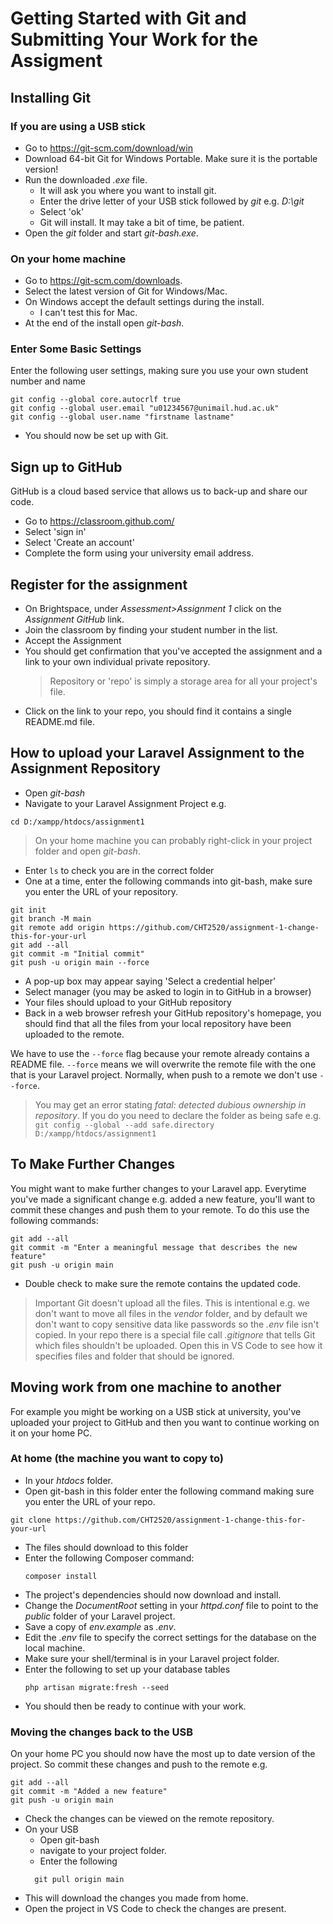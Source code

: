 # Getting Started with Git and Submitting Your Work for the Assigment

## Installing Git

### If you are using a USB stick

- Go to https://git-scm.com/download/win
- Download 64-bit Git for Windows Portable. Make sure it is the portable version!
- Run the downloaded _.exe_ file.
  - It will ask you where you want to install git.
  - Enter the drive letter of your USB stick followed by _git_ e.g. _D:\git_
  - Select 'ok'
  - Git will install. It may take a bit of time, be patient.
- Open the _git_ folder and start _git-bash.exe_.

### On your home machine

- Go to https://git-scm.com/downloads.
- Select the latest version of Git for Windows/Mac.
- On Windows accept the default settings during the install.
  - I can't test this for Mac.
- At the end of the install open _git-bash_.

### Enter Some Basic Settings

Enter the following user settings, making sure you use your own student number and name

```
git config --global core.autocrlf true
git config --global user.email "u01234567@unimail.hud.ac.uk"
git config --global user.name "firstname lastname"
```

- You should now be set up with Git.

## Sign up to GitHub

GitHub is a cloud based service that allows us to back-up and share our code.

- Go to https://classroom.github.com/
- Select 'sign in'
- Select 'Create an account'
- Complete the form using your university email address.

## Register for the assignment

- On Brightspace, under _Assessment>Assignment 1_ click on the _Assignment GitHub_ link.
- Join the classroom by finding your student number in the list.
- Accept the Assignment
- You should get confirmation that you've accepted the assignment and a link to your own individual private repository.
  > Repository or 'repo' is simply a storage area for all your project's file.
- Click on the link to your repo, you should find it contains a single README.md file.

## How to upload your Laravel Assignment to the Assignment Repository

- Open _git-bash_
- Navigate to your Laravel Assignment Project e.g.

```
cd D:/xampp/htdocs/assignment1
```

> On your home machine you can probably right-click in your project folder and open _git-bash_.

- Enter `ls` to check you are in the correct folder
- One at a time, enter the following commands into git-bash, make sure you enter the URL of your repository.

```
git init
git branch -M main
git remote add origin https://github.com/CHT2520/assignment-1-change-this-for-your-url
git add --all
git commit -m "Initial commit"
git push -u origin main --force
```

- A pop-up box may appear saying 'Select a credential helper'
- Select manager (you may be asked to login in to GitHub in a browser)
- Your files should upload to your GitHub repository
- Back in a web browser refresh your GitHub repository's homepage, you should find that all the files from your local repository have been uploaded to the remote.

We have to use the `--force` flag because your remote already contains a README file. `--force` means we will overwrite the remote file with the one that is your Laravel project. Normally, when push to a remote we don't use `--force`.

> You may get an error stating _fatal: detected dubious ownership in repository_. If you do you need to declare the folder as being safe e.g.
> `git config --global --add safe.directory D:/xampp/htdocs/assignment1`

## To Make Further Changes

You might want to make further changes to your Laravel app.
Everytime you've made a significant change e.g. added a new feature, you'll want to commit these changes and push them to your remote. To do this use the following commands:

```
git add --all
git commit -m "Enter a meaningful message that describes the new feature"
git push -u origin main
```

- Double check to make sure the remote contains the updated code.

> Important
> Git doesn't upload all the files. This is intentional e.g. we don't want to move all files in the _vendor_ folder, and by default we don't want to copy sensitive data like passwords so the _.env_ file isn't copied. In your repo there is a special file call _.gitignore_ that tells Git which files shouldn't be uploaded. Open this in VS Code to see how it specifies files and folder that should be ignored.

## Moving work from one machine to another

For example you might be working on a USB stick at university, you've uploaded your project to GitHub and then you want to continue working on it on your home PC.

### At home (the machine you want to copy to)

- In your _htdocs_ folder.
- Open git-bash in this folder enter the following command making sure you enter the URL of your repo.

```
git clone https://github.com/CHT2520/assignment-1-change-this-for-your-url
```

- The files should download to this folder
- Enter the following Composer command:
  ```
  composer install
  ```
- The project's dependencies should now download and install.
- Change the _DocumentRoot_ setting in your _httpd.conf_ file to point to the _public_ folder of your Laravel project.
- Save a copy of _env.example_ as _.env_.
- Edit the _.env_ file to specify the correct settings for the database on the local machine.
- Make sure your shell/terminal is in your Laravel project folder.
- Enter the following to set up your database tables
  ```
  php artisan migrate:fresh --seed
  ```
- You should then be ready to continue with your work.

### Moving the changes back to the USB

On your home PC you should now have the most up to date version of the project. So commit these changes and push to the remote e.g.

```
git add --all
git commit -m "Added a new feature"
git push -u origin main
```

- Check the changes can be viewed on the remote repository.
- On your USB
  - Open git-bash
  - navigate to your project folder.
  - Enter the following
  ```
    git pull origin main
  ```
- This will download the changes you made from home.
- Open the project in VS Code to check the changes are present.
